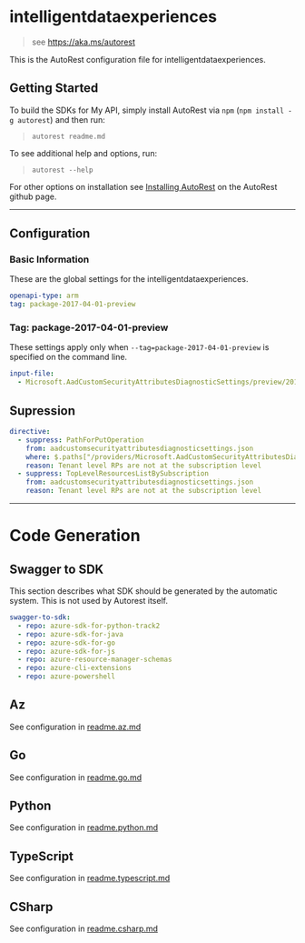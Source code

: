 # intelligentdataexperiences

> see https://aka.ms/autorest

This is the AutoRest configuration file for intelligentdataexperiences.

## Getting Started

To build the SDKs for My API, simply install AutoRest via `npm` (`npm install -g autorest`) and then run:

> `autorest readme.md`

To see additional help and options, run:

> `autorest --help`

For other options on installation see [Installing AutoRest](https://aka.ms/autorest/install) on the AutoRest github page.

---

## Configuration

### Basic Information

These are the global settings for the intelligentdataexperiences.

```yaml
openapi-type: arm
tag: package-2017-04-01-preview
```

### Tag: package-2017-04-01-preview

These settings apply only when `--tag=package-2017-04-01-preview` is specified on the command line.

```yaml $(tag) == 'package-2017-04-01-preview'
input-file:
  - Microsoft.AadCustomSecurityAttributesDiagnosticSettings/preview/2017-04-01-preview/aadcustomsecurityattributesdiagnosticsettings.json
```

## Supression
```yaml
directive:
  - suppress: PathForPutOperation
    from: aadcustomsecurityattributesdiagnosticsettings.json
    where: $.paths["/providers/Microsoft.AadCustomSecurityAttributesDiagnosticSettings/diagnosticSettings/{diagnosticSettingName}"]
    reason: Tenant level RPs are not at the subscription level
  - suppress: TopLevelResourcesListBySubscription
    from: aadcustomsecurityattributesdiagnosticsettings.json
    reason: Tenant level RPs are not at the subscription level
```

---

# Code Generation

## Swagger to SDK

This section describes what SDK should be generated by the automatic system.
This is not used by Autorest itself.

```yaml $(swagger-to-sdk)
swagger-to-sdk:
  - repo: azure-sdk-for-python-track2
  - repo: azure-sdk-for-java
  - repo: azure-sdk-for-go
  - repo: azure-sdk-for-js
  - repo: azure-resource-manager-schemas
  - repo: azure-cli-extensions
  - repo: azure-powershell
```
## Az

See configuration in [readme.az.md](./readme.az.md)

## Go

See configuration in [readme.go.md](./readme.go.md)

## Python

See configuration in [readme.python.md](./readme.python.md)

## TypeScript

See configuration in [readme.typescript.md](./readme.typescript.md)

## CSharp

See configuration in [readme.csharp.md](./readme.csharp.md)
